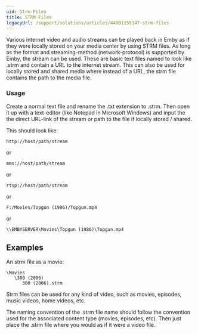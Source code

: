 ```yaml
---
uid: Strm-Files
title: STRM Files
legacyUrl: /support/solutions/articles/44001159147-strm-files
---
```


Various internet video and audio streams can be played back in Emby as if they were locally stored on your media center by using STRM files. As long as the format and streaming-method (network-protocol) is supported by Emby, the stream can be used. These are basic text files named to look like <name>.strm and contain a URL to the internet stream. This can also be used for locally stored and shared media where instead of a URL, the strm file contains the path to the media file.
 
### Usage

Create a normal text file and rename the .txt extension to .strm. Then open it up with a text-editor (like Notepad in Microsoft Windows) and input the the direct URL-link of the stream or path to the file if locally stored / shared.

This should look like:

```
http://host/path/stream
```

or 

```
mms://host/path/stream
```

or 

```
rtsp://host/path/stream
```

or

```
F:/Movies/Topgun (1986)/Topgun.mp4
```

or

```
\\EMBYSERVER\Movies\Topgun (1986)\Topgun.mp4
```


## Examples

An strm file as a movie:

```
\Movies
   \300 (2006)
      300 (2006).strm
```

Strm files can be used for any kind of video, such as movies, episodes, music videos, home videos, etc.

The naming convention of the .strm file name should follow the convention used for the associated content type (movies, episodes, etc).  Then just place the .strm file where you would as if it were a video file.

